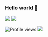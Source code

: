 ### Hello world 👋

<!--
**phax/phax** is a ✨ _special_ ✨ repository because its `README.md` (this file) appears on your GitHub profile.

Here are some ideas to get you started:

- 🔭 I’m currently working on ...
- 🌱 I’m currently learning ...
- 👯 I’m looking to collaborate on ...
- 🤔 I’m looking for help with ...
- 💬 Ask me about ...
- 📫 How to reach me: ...
- 😄 Pronouns: ...
- ⚡ Fun fact: ...
-->

<p>
 <img src="https://github-readme-stats.vercel.app/api/top-langs/?username=phax&theme=tokyonight"/>
 <img src="https://github-readme-stats.vercel.app/api?username=phax&theme=tokyonight"/>       
</p>
 
![Profile views](https://gpvc.arturio.dev/phax)
![](https://komarev.com/ghpvc/?username=phax)
